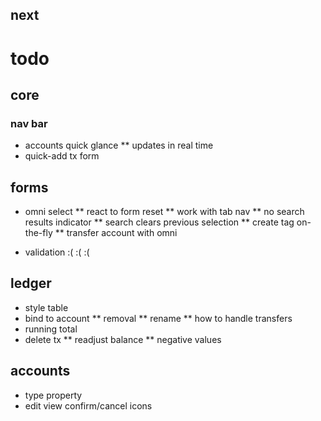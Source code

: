 ## next




# todo

## core
### nav bar

* accounts quick glance
** updates in real time
* quick-add tx form


## forms

* omni select
** react to form reset
** work with tab nav
** no search results indicator
** search clears previous selection
** create tag on-the-fly
** transfer account with omni

* validation :( :( :(


## ledger


* style table
* bind to account
** removal
** rename
** how to handle transfers
* running total
* delete tx
** readjust balance
** negative values


## accounts

* type property
* edit view confirm/cancel icons
